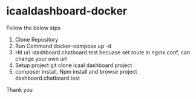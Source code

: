 # icaaldashboard-docker

Follow the below stps

1. Clone Repository 
2. Run Command docker-compose up -d
3. Hit url :dashboard.chatboard.test becuase set route in nginx.conf, can change your own url
4. Setup project git clone icaal dashboard project
5. composer install, Npm install and browse project dashboard.chatboard.test

Thank you 

